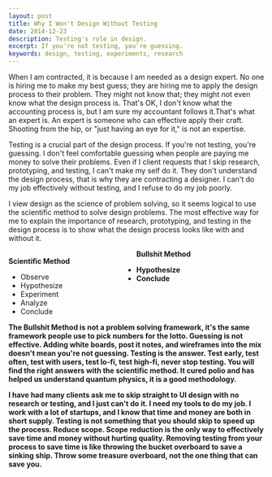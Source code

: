```yaml
---
layout: post
title: Why I Won't Design Without Testing
date: 2014-12-23
description: Testing's role in design.
excerpt: If you're not testing, you're guessing.
keywords: design, testing, experiments, research
---
```


When I am contracted, it is because I am needed as a design expert. No one is hiring me to make my best guess; they are hiring me to apply the design process to their problem. They might not know that; they might not even know what the design process is. That's OK, I don't know what the accounting process is, but I am sure my accountant follows it.That's what an expert is. An expert is someone who can effective apply their craft. Shooting from the hip, or "just having an eye for it," is not an expertise. 

Testing is a crucial part of the design process. If you're not testing, you're guessing. I don't feel comfortable guessing when people are paying me money to solve their problems. Even if I client requests that I skip research, prototyping, and testing, I can't make my self do it. They don't understand the design process, that is why they are contracting a designer. I can't do my job effectively without testing, and I refuse to do my job poorly.

I view design as the science of problem solving, so it seems logical to use the scientific method to solve design problems. The most effective way for me to explain the importance of research, prototyping, and testing in the design process is to show what the design process looks like with and without it.

<div style="width:50%; float:left">
	<p><strong>Scientific Method</strong></p>
	<ul>
		<li>Observe</li>
		<li>Hypothesize</li>
		<li>Experiment</li>
		<li>Analyze</li>
		<li>Conclude</li>
	</ul>
</div>

<div class="width:50%; float:right">
	<p><strong>Bullshit Method</stong></p>
	<ul>
		<li>Hypothesize</li>
		<li>Conclude</li>
	</ul>
</br>
</br>
</br>
</div>

The Bullshit Method is not a problem solving framework, it's the same framework people use to pick numbers for the lotto. Guessing is not effective. Adding white boards, post it notes, and wireframes into the mix doesn't mean you're not guessing. Testing is the answer. Test early, test often, test with users, test lo-fi, test high-fi, never stop testing. You will find the right answers with the scientific method. It cured polio and has helped us understand quantum physics, it is a good methodology.

I have had many clients ask me to skip straight to UI design with no research or testing, and I just can't do it. I need my tools to do my job. I work with a lot of startups, and I know that time and money are both in short supply. Testing is **not** something that you should skip to speed up the process. Reduce scope. Scope reduction is the only way to effectively save time and money without hurting quality. Removing testing from your process to save time is like throwing the bucket overboard to save a sinking ship. Throw some treasure overboard, not the one thing that can save you.

